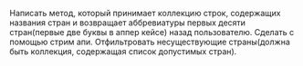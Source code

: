 Написать метод, который принимает коллекцию строк, содержащих названия стран и возвращает аббревиатуры первых десяти стран(первые две буквы в аппер кейсе) назад пользователю. Сделать с помощью стрим апи. Отфильтровать несуществующие страны(должна быть коллекция, содержащая список допустимых стран).
